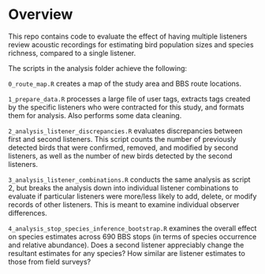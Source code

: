 # Overview

This repo contains code to evaluate the effect of having multiple listeners review acoustic recordings for estimating bird population sizes and species richness, compared to a single listener.

The scripts in the analysis folder achieve the following:

`0_route_map.R` creates a map of the study area and BBS route locations.

`1_prepare_data.R` processes a large file of user tags, extracts tags created by the specific listeners who were contracted for this study, and formats them for analysis.  Also performs some data cleaning.

`2_analysis_listener_discrepancies.R` evaluates discrepancies between first and second listeners.  This script counts the number of previously detected birds that were confirmed, removed, and modified by second listeners, as well as the number of new birds detected by the second listeners.

`3_analysis_listener_combinations.R` conducts the same analysis as script 2, but breaks the analysis down into individual listener combinations to evaluate if particular listeners were more/less likely to add, delete, or modify records of other listeners.  This is meant to examine individual observer differences.

`4_analysis_stop_species_inference_bootstrap.R` examines the overall effect on species estimates across 690 BBS stops (in terms of species occurrence and relative abundance).  Does a second listener appreciably change the resultant estimates for any species? How similar are listener estimates to those from field surveys?

